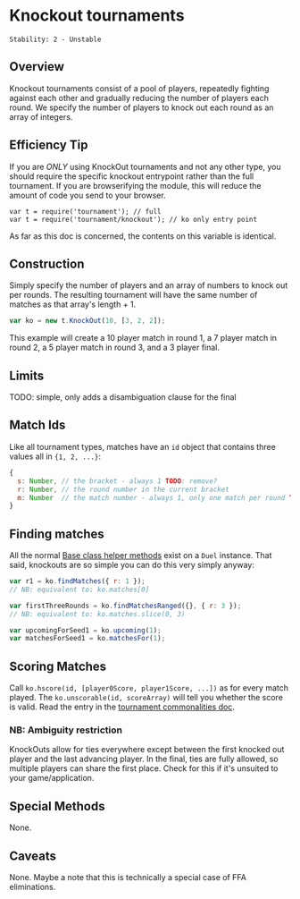 # Knockout tournaments

    Stability: 2 - Unstable

## Overview
Knockout tournaments consist of a pool of players, repeatedly fighting against each other and gradually reducing the number of players each round. We specify the number of players to knock out each round as an array of integers.

## Efficiency Tip
If you are *ONLY* using KnockOut tournaments and not any other type, you should require the specific knockout entrypoint rather than the full tournament. If you are browserifying the module, this will reduce the amount of code you send to your browser.

```
var t = require('tournament'); // full
var t = require('tournament/knockout'); // ko only entry point
```

As far as this doc is concerned, the contents on this variable is identical.

## Construction
Simply specify the number of players and an array of numbers to knock out per rounds. The resulting tournament will have the same number of matches as that array's length + 1.

```js
var ko = new t.KnockOut(10, [3, 2, 2]);
```

This example will create a 10 player match in round 1, a 7 player match in round 2, a 5 player match in round 3, and a 3 player final.

## Limits
TODO: simple, only adds a disambiguation clause for the final

## Match Ids
Like all tournament types, matches have an `id` object that contains three values all in `{1, 2, ...}`:

```js
{
  s: Number, // the bracket - always 1 TODO: remove?
  r: Number, // the round number in the current bracket
  m: Number  // the match number - always 1, only one match per round TODO: remove?
}
```

## Finding matches
All the normal [Base class helper methods](./base.md#common-methods) exist on a `Duel` instance. That said, knockouts are so simple you can do this very simply anyway:

```js
var r1 = ko.findMatches({ r: 1 });
// NB: equivalent to: ko.matches[0]

var firstThreeRounds = ko.findMatchesRanged({}, { r: 3 });
// NB: equivalent to: ko.matches.slice(0, 3)

var upcomingForSeed1 = ko.upcoming(1);
var matchesForSeed1 = ko.matchesFor(1);
```

## Scoring Matches
Call `ko.hscore(id, [player0Score, player1Score, ...])` as for every match played.
The `ko.unscorable(id, scoreArray)` will tell you whether the score is valid. Read the entry in the [tournament commonalities doc](./base.md#ensuring-scorability--consistency).

### NB: Ambiguity restriction
KnockOuts allow for ties everywhere except between the first knocked out player and the last advancing player. In the final, ties are fully allowed, so multiple players can share the first place. Check for this if it's unsuited to your game/application.

## Special Methods
None.

## Caveats
None. Maybe a note that this is technically a special case of FFA eliminations.
